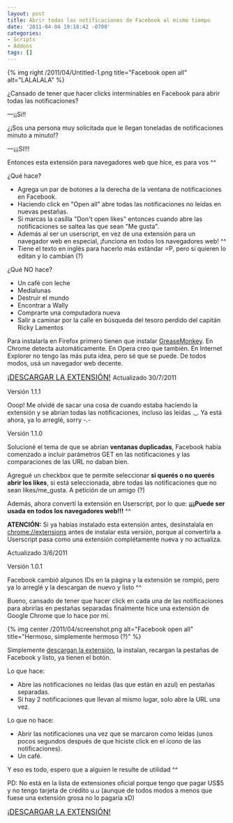 ```yaml
---
layout: post
title: Abrir todas las notificaciones de Facebook al mismo tiempo
date: '2011-04-04 19:18:42 -0700'
categories:
- Scripts
- Addons
tags: []
---
```


{% img right /2011/04/Untitled-1.png title="Facebook open all" alt="LALALALA" %}

¿Cansado de tener que hacer clicks interminables en Facebook para abrir todas las notificaciones?

—¡¡Si!!

¿¡Sos una persona muy solicitada que le llegan toneladas de notificaciones minuto a minuto!?

—¡¡¡SI!!!

Entonces esta extensión para navegadores web que hice, es para vos ^^

¿Qué hace?

- Agrega un par de botones a la derecha de la ventana de notificaciones en Facebook.
- Haciendo click en "Open all" abre todas las notificaciones no leídas en nuevas pestañas.
- Si marcas la casilla "Don't open likes" entonces cuando abre las notificaciones se saltea las que sean "Me gusta".
- Además al ser un userscript, en vez de una extensión para un navegador web en especial, ¡funciona en todos los navegadores web! ^^
- Tiene el texto en inglés para hacerlo más estándar =P, pero si quieren lo editan y lo cambian (?)

¿Qué NO hace?

-  Un café con leche
- Medialunas
- Destruir el mundo
- Encontrar a Wally
- Comprarte una computadora nueva
- Salir a caminar por la calle en búsqueda del tesoro perdido del capitán Ricky Lamentos

 

Para instalarla en Firefox primero tienen que instalar <a href="https://addons.mozilla.org/es-ES/firefox/addon/greasemonkey/">GreaseMonkey</a>.
En Chrome detecta automáticamente.
En Opera creo que también.
En Internet Explorer no tengo las más puta idea, pero sé que se puede. De todos modos, usá un navegador web decente.

<big>
<a title="Descargarla, en serio, es este link" href="http://dl.dropbox.com/u/3682061/Internet/ZequezBlog/FBOpenAll.user.js">¡DESCARGAR LA EXTENSIÓN!</a>
</big>
Actualizado 30/7/2011

Versión 1.1.1

Ooop! Me olvidé de sacar una cosa de cuando estaba haciendo la extensión y se abrían todas las notificaciones, incluso las leídas ._. Ya está ahora, ya lo arreglé, sorry -.-

Versión 1.1.0

Solucioné el tema de que se abrían **ventanas duplicadas**, Facebook había comenzado a incluir parámetros GET en las notificaciones y las comparaciones de las URL no daban bien.

Agregué un checkbox que te permite seleccionar **si querés o no querés abrir los likes**, si está seleccionada, abre todas las notificaciones que no sean likes/me_gusta. A petición de un amigo (?)

Además, ahora convertí la extensión en Userscript, por lo que: **¡¡¡Puede ser usada en todos los navegadores web!!!** ^^

**ATENCIÓN:** Si ya habías instalado esta extensión antes, desinstalala en <a href="chrome://extensions">chrome://extensions</a> antes de instalar esta versión, porque al convertirla a Userscript pasa como una extensión complétamente nueva y no actualiza.

Actualizado 3/6/2011

Versión 1.0.1

Facebook cambió algunos IDs en la página y la extensión se rompió, pero ya lo arreglé y la descargan de nuevo y listo ^^

Bueno, cansado de tener que hacer click en cada una de las notificaciones para abrirlas en pestañas separadas finalmente hice una extensión de Google Chrome que lo hace por mí.

{% img center /2011/04/screenshot.png alt="Facebook open all" title="Hermoso, simplemente hermoso (?)" %}

Simplemente <a href="http://dl.dropbox.com/u/3682061/Internet/ZequezBlog/FBOpenAll.user.js">descargan la extensión</a>, la instalan, recargan la pestañas de Facebook y listo, ya tienen el botón.

Lo que hace:


- Abre las notificaciones no leidas (las que están en azul) en pestañas separadas.
- Si hay 2 notificaciones que llevan al mismo lugar, solo abre la URL una vez.

Lo que no hace:


- Abrir las notificaciones una vez que se marcaron como leidas (unos pocos segundos después de que hiciste click en el ícono de las notificaciones).
- Un café.

Y eso es todo, espero que a alguien le resulte de utilidad ^^

PD: No está en la lista de extensiones oficial porque tengo que pagar US$5 y no tengo tarjeta de crédito u.u (aunque de todos modos a menos que fuese una extensión grosa no lo pagaría xD)

<big><a title="Descargarla, en serio, es este link" href="http://dl.dropbox.com/u/3682061/Internet/ZequezBlog/FBOpenAll.user.js">¡DESCARGAR LA EXTENSIÓN!</a></big>

